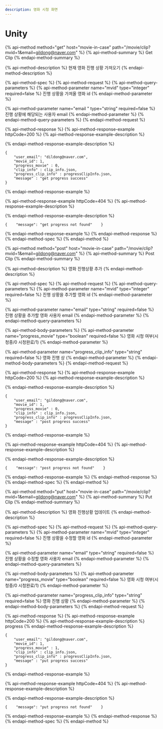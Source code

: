 ```yaml
---
description: 영화 시청 화면
---
```


# Unity

{% api-method method="get" host="movie-in-case" path="/movie/clip?mvid=1&email=gildong@naver.com" %}
{% api-method-summary %}
Get Clip
{% endapi-method-summary %}

{% api-method-description %}
현재 영화 진행 상황 가져오기
{% endapi-method-description %}

{% api-method-spec %}
{% api-method-request %}
{% api-method-query-parameters %}
{% api-method-parameter name="mvid" type="integer" required=false %}
진행 상황을 가져올 영화 id
{% endapi-method-parameter %}

{% api-method-parameter name="email " type="string" required=false %}
진행 상황에 해당되는 사용자 email
{% endapi-method-parameter %}
{% endapi-method-query-parameters %}
{% endapi-method-request %}

{% api-method-response %}
{% api-method-response-example httpCode=200 %}
{% api-method-response-example-description %}

{% endapi-method-response-example-description %}

```
{    
    "user_email": "dildong@naver.com", 
    "movie_id": 1,    
    "progress_movie" : 0,
    "clip_info" : clip_info.json,
    "progress_clip_info" : progressClipInfo.json,
    "message" : "get progress success"
}
```
{% endapi-method-response-example %}

{% api-method-response-example httpCode=404 %}
{% api-method-response-example-description %}

{% endapi-method-response-example-description %}

```
{    "message": "get progress not found"    }
```
{% endapi-method-response-example %}
{% endapi-method-response %}
{% endapi-method-spec %}
{% endapi-method %}

{% api-method method="post" host="movie-in-case" path="/movie/clip?mvid=1&email=gildong@naver.com" %}
{% api-method-summary %}
Post Clip
{% endapi-method-summary %}

{% api-method-description %}
영화 진행상황 추가
{% endapi-method-description %}

{% api-method-spec %}
{% api-method-request %}
{% api-method-query-parameters %}
{% api-method-parameter name="mvid" type="integer" required=false %}
진행 상황을 추가할 영화 id
{% endapi-method-parameter %}

{% api-method-parameter name="email" type="string" required=false %}
진행 상황을 추가할 영화 사용자 email
{% endapi-method-parameter %}
{% endapi-method-query-parameters %}

{% api-method-body-parameters %}
{% api-method-parameter name="progress\_movie" type="boolean" required=false %}
영화 시청 여부\(시청중/0 시청완료/1\)
{% endapi-method-parameter %}

{% api-method-parameter name="progress\_clip\_info" type="string" required=false %}
영화 진행 상
{% endapi-method-parameter %}
{% endapi-method-body-parameters %}
{% endapi-method-request %}

{% api-method-response %}
{% api-method-response-example httpCode=200 %}
{% api-method-response-example-description %}

{% endapi-method-response-example-description %}

```
{    
    "user_email": "gildong@naver.com",
    "movie_id": 1,    
    "progress_movie" : 0,
    "clip_info" : clip_info.json,
    "progress_clip_info" : progressClipInfo.json,
    "message" : "post progress success"
}
```
{% endapi-method-response-example %}

{% api-method-response-example httpCode=404 %}
{% api-method-response-example-description %}

{% endapi-method-response-example-description %}

```
{    "message": "post progress not found"    }
```
{% endapi-method-response-example %}
{% endapi-method-response %}
{% endapi-method-spec %}
{% endapi-method %}

{% api-method method="put" host="movie-in-case" path="/movie/clip?mvid=1&email=gildong@naver.com" %}
{% api-method-summary %}
Put Clip
{% endapi-method-summary %}

{% api-method-description %}
영화 진행상황 업데이트
{% endapi-method-description %}

{% api-method-spec %}
{% api-method-request %}
{% api-method-query-parameters %}
{% api-method-parameter name="mvid" type="integer" required=false %}
진행 상황을 수정할 영화 id
{% endapi-method-parameter %}

{% api-method-parameter name="email" type="string" required=false %}
진행 상황을 수정할 영화 사용자 email
{% endapi-method-parameter %}
{% endapi-method-query-parameters %}

{% api-method-body-parameters %}
{% api-method-parameter name="progress\_movie" type="boolean" required=false %}
영화 시청 여부\(시청중/0 시청완료/1\)
{% endapi-method-parameter %}

{% api-method-parameter name="progress\_clip\_info" type="string" required=false %}
영화 진행 상황
{% endapi-method-parameter %}
{% endapi-method-body-parameters %}
{% endapi-method-request %}

{% api-method-response %}
{% api-method-response-example httpCode=200 %}
{% api-method-response-example-description %}
progress
{% endapi-method-response-example-description %}

```
{    
    "user_email": "gildong@naver.com", 
    "movie_id": 1,       
    "progress_movie" : 1,
    "clip_info" : clip_info.json,
    "progress_clip_info" : progressClipInfo.json,
    "message" : "put progress success"
}
```
{% endapi-method-response-example %}

{% api-method-response-example httpCode=404 %}
{% api-method-response-example-description %}

{% endapi-method-response-example-description %}

```
{    "message": "put progress not found"    }
```
{% endapi-method-response-example %}
{% endapi-method-response %}
{% endapi-method-spec %}
{% endapi-method %}

